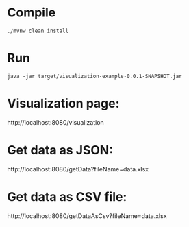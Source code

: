 # Compile

```
./mvnw clean install
```

# Run

```
java -jar target/visualization-example-0.0.1-SNAPSHOT.jar
```

# Visualization page:

http://localhost:8080/visualization

# Get data as JSON:

http://localhost:8080/getData?fileName=data.xlsx

# Get data as CSV file:

http://localhost:8080/getDataAsCsv?fileName=data.xlsx